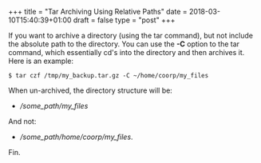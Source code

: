 +++
title = "Tar Archiving Using Relative Paths"
date = 2018-03-10T15:40:39+01:00
draft = false
type = "post"
+++

If you want to archive a directory (using the tar command), but not include the absolute path to the directory. You can use the **-C** option to the tar command, which essentially cd's into the directory and then archives it. Here is an example:
```
$ tar czf /tmp/my_backup.tar.gz -C ~/home/coorp/my_files
```
When un-archived, the directory structure will be:

- */some_path/my_files* 

And not:

- */some_path/home/coorp/my_files*.

Fin.
